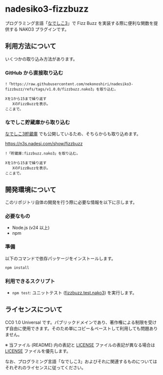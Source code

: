 # nadesiko3-fizzbuzz

プログラミング言語「[なでしこ3](https://github.com/kujirahand/nadesiko3)」で Fizz Buzz を実装する際に便利な関数を提供する NAKO3 プラグインです。

## 利用方法について

いくつかの取り込み方法があります。

### GitHub から直接取り込む

```nako3
!「https://raw.githubusercontent.com/nekonoshiri/nadesiko3-fizzbuzz/refs/tags/v1.0.0/fizzbuzz.nako3」を取り込む。

Xを1から15まで繰り返す
　　XのFizzBuzzを表示。
ここまで。
```

### なでしこ貯蔵庫から取り込む

[なでしこ3貯蔵庫](https://n3s.nadesi.com) でも公開しているため、そちらからも取り込めます。

https://n3s.nadesi.com/show/fizzbuzz

```nako3
!「貯蔵庫:fizzbuzz.nako3」を取り込む。

Xを1から15まで繰り返す
　　XのFizzBuzzを表示。
ここまで。
```

## 開発環境について

このリポジトリ自体の開発を行う際に必要な情報を以下に示します。

### 必要なもの

- Node.js (v24 以上)
- npm

### 準備

以下のコマンドで依存パッケージをインストールします。

```sh
npm install
```

### 利用できるスクリプト

- `npm test`: ユニットテスト ([fizzbuzz.test.nako3](fizzbuzz.test.nako3)) を実行します。

## ライセンスについて

CC0 1.0 Universal です。パブリックドメインであり、著作権による制限を受けず自由に使用できます。そのため単にコピー＆ペーストして利用しても問題ありません。

※ 当ファイル (README) 内の表記と [LICENSE](LICENSE) ファイルの表記が異なる場合は [LICENSE](LICENSE) ファイルを優先します。

なお、プログラミング言語「なでしこ3」およびそれに関連するものについてはそれぞれのライセンスに従ってください。
